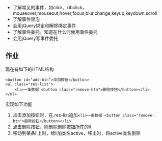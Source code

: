 * 了解常见的事件，如click，dbclick，mouseover,mouseout,hover,focus,blur,change,keyup,keydown,scroll
* 了解事件冒泡
* 会用jQuery绑定和解除绑定事件
* 了解事件委托。知道在什么时候用事件委托
* 会用jQuery写事件委托



## 作业
现在有如下的HTML结构
```
<button id="add-btn">添加按钮</button>
<ul class="res-list">
	<li>一条数据 <button class="remove-btn">删除按钮</button></li>
</ul>
```
实现如下功能
1. 点击添加按钮时，在.res-list追加`<li>一条数据 <button class="remove-btn">删除按钮</button></li>`
1. 点击删除按钮，则删除删除按钮所在的li
1. 移动到某条li上时，给li加类名active，移出时，将active类名删除
